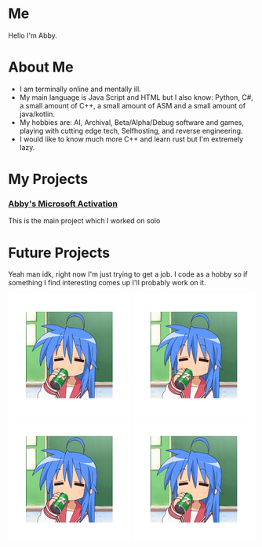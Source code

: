 # Me
Hello I'm Abby.

# About Me
- I am terminally online and mentally ill.
- My main language is Java Script and HTML but I also know: Python, C#, a small amount of C++, a small amount of ASM and a small amount of java/kotlin.
- My hobbies are: AI, Archival, Beta/Alpha/Debug software and games, playing with cutting edge tech, Selfhosting, and reverse engineering.
- I would like to know much more C++ and learn rust but I'm extremely lazy.

# My Projects
### [Abby's Microsoft Activation](https://github.com/Dreachu/AMA)

This is the main project which I worked on solo

# Future Projects
Yeah man idk, right now I'm just trying to get a job. I code as a hobby so if something I find interesting comes up I'll probably work on it.

![the funny is now over](Konata.gif)
![the funny is now over](Konata.gif)
![the funny is now over](Konata.gif)
![the funny is now over](Konata.gif)